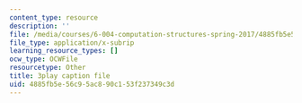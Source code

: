 ```yaml
---
content_type: resource
description: ''
file: /media/courses/6-004-computation-structures-spring-2017/4885fb5e56c95ac890c153f237349c3d_JSm74ghAvJc.vtt
file_type: application/x-subrip
learning_resource_types: []
ocw_type: OCWFile
resourcetype: Other
title: 3play caption file
uid: 4885fb5e-56c9-5ac8-90c1-53f237349c3d
---
```

